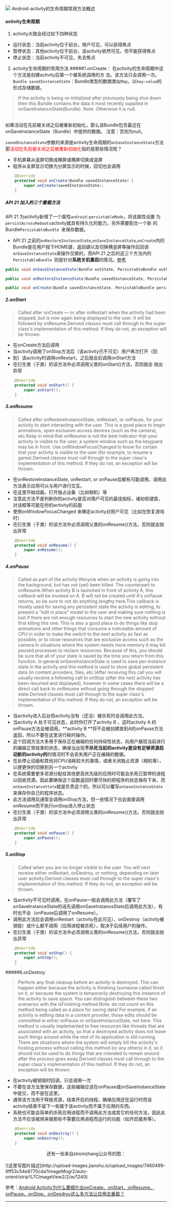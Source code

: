 ![](http://upload-images.jianshu.io/upload_images/7460499-d9d99452609f771c.jpg?imageMogr2/auto-orient/strip%7CimageView2/2/w/1240)
Android-activity的生命周期常用方法概述

#### activity生命周期

1. activity大致会经过如下四种状态
- 运行状态：当前activity位于前台，用户可见，可以获得焦点
- 暂停状态：其他activity位于前台，该activity依然可见，但不能获得焦点
- 停止状态：当前activity不可见，失去焦点

2. activity生命周期的常用方法
#####1.onCreate：
在activity的生命周期中这个方法是创建activity后第一个被系统调用的方
法。该方法只会调用一次。
`Bundle savedInstanceState`：Bundle类型的数据类似`Map`，以`key-value`的
形式存储数据。
>If the activity is being re-initialized after previously being shut down then this Bundle contains the data it most recently supplied in onSaveInstanceState(Bundle). Note: Otherwise it is null.<br><br>

如果活动在先前被关闭之后被重新初始化，那么该Bundle包含最近在
onSaveInstanceState（Bundle）中提供的数据。 注意：否则为null。

`savedInstanceState`参数的来源是activity生命周期的`onSaveInstanceState`方法
那<font color="red">活动在先前被关闭之后被重新初始化</font>指的是那些情况呢？

- 手机屏幕从竖屏切换成横屏或横屏切换成竖屏
- 程序从全屏显示切换为分屏显示的时候，回切也会调用
``` java
	@Override
    protected void onCreate(Bundle savedInstanceState) {
        super.onCreate(savedInstanceState);
    }
```

##### API 21 加入的三个重载方法
API 21 为activity新增了一个属性`android:persistableMode`，将该属性设置
为`persistAcrossReboots`activity就具有持久化的能力，另外需要配合一个新
的Bundle`PersistableBundle `来保存数据。

- API 21 之前的`onRestoreInstanceState`,`onSaveInstanceState`,`onCreate`内的Bundle是在用户按下HOME键，返回键以及切换横竖屏等操作后回调`onSaveInstanceState`来操作交换的，而API 21 之后的这三个方法内的`PersistableBundle `则是针对**系统关机重启**的情况。[参考](http://blog.csdn.net/lincyang/article/details/45287599)
``` java
public void onSaveInstanceState(Bundle outState, PersistableBundle outPersistentState)

public void onRestoreInstanceState(Bundle savedInstanceState, PersistableBundle persistentState)

public void onCreate(Bundle savedInstanceState, PersistableBundle persistentState)
```
##### 2.onStart
>Called after onCreate — or after onRestart when the activity had been stopped, but is now again being displayed to the user. It will be followed by onResume.Derived classes must call through to the super class's implementation of this method. If they do not, an exception will be thrown.<br>

- 在onCreate方法后调用
- 当activity调用了onStop方法后（该activity已不可见）用户再次打开（回
- 到）该activity时调用onRestart，之后就会后调用onStart方法
- 在衍生类（子类）的该方法中必须调用父类的onStart()方法，否则就会
抛出异常
 
```  java
    @Override
    protected void onStart() {
        super.onStart();
    }
```
##### 3.onResume
>Called after onRestoreInstanceState, onRestart, or onPause, for your activity to start interacting with the user. This is a good place to begin animations, open exclusive-access devices (such as the camera), etc.Keep in mind that onResume is not the best indicator that your activity is visible to the user; a system window such as the keyguard may be in front. Use onWindowFocusChanged to know for certain that your activity is visible to the user (for example, to resume a game).Derived classes must call through to the super class's implementation of this method. If they do not, an exception will be thrown.

- 在onRestoreInstanceState, onRestart, or onPause后都有可能调用，调用此方法表示应用可以与用户进行交互。
- 在这里开始动画，打开独占设备（比如相机）等
- 注意此方法不是判断你的activity是否对用户可见的最佳指标，诸如软键盘，对话框等可能在你的activity的前面
- 使用onWindowFocusChanged 来确定activity对用户可见（比如在恢复游戏时）
- 在衍生类（子类）的该方法中必须调用父类的onResume()方法，否则就会抛出异常
 
``` java
    @Override
    protected void onResume() {
        super.onResume();
    }
```

##### 4.onPause
>Called as part of the activity lifecycle when an activity is going into the background, but has not (yet) been killed. The counterpart to onResume.When activity B is launched in front of activity A, this callback will be invoked on A. B will not be created until A's onPause returns, so be sure to not do anything lengthy here.This callback is mostly used for saving any persistent state the activity is editing, to present a "edit in place" model to the user and making sure nothing is lost if there are not enough resources to start the new activity without first killing this one. This is also a good place to do things like stop animations and other things that consume a noticeable amount of CPU in order to make the switch to the next activity as fast as possible, or to close resources that are exclusive access such as the camera.In situations where the system needs more memory it may kill paused processes to reclaim resources. Because of this, you should be sure that all of your state is saved by the time you return from this function. In general onSaveInstanceState is used to save per-instance state in the activity and this method is used to store global persistent data (in content providers, files, etc.)After receiving this call you will usually receive a following call to onStop (after the next activity has been resumed and displayed), however in some cases there will be a direct call back to onResume without going through the stopped state.Derived classes must call through to the super class's implementation of this method. If they do not, an exception will be thrown.<br>

- 当activity进入后台但activity没有（还没）被杀死时会调用此方法。
- 当activity A 处于可见状态，此时你打开了activity B ，这时activity A 的onPause方法会被调用。**activity B **将不会被创建直到A的onPause方法返回，所以不要在这里进行耗时操作。
- 这个回调方法大多用于保存正在编辑的任何持续性状态，向用户展现当前进行的编辑正常结束的状态，确保当出现**不杀死当前的activity是没有足够资源启动新的activity的**的情况时不会丢失用户正在编辑的数据。
- 在此停止动画和其他对CPU消耗较大的事情，或者关闭独占资源（相机等），以便更快的切换到另一个activity
- 在系统需要更多资源分配给其他更高优先级的应用时可能会杀死已暂停的进程以回收资源。因此要确保这个函数返回时要尽快的把程序的状态保存下来，而`onSaveInstanceState`就是负责这个的。所以可以覆写`onSaveInstanceState`来保存你自己的程序状态。
- 此方法调用后通常会调用onStop方法，但一些情况下也会直接调用onResume而不执行onStop进入停止状态
- 在衍生类（子类）的该方法中必须调用父类的onResume()方法，否则就会抛出异常
``` java
    @Override
    protected void onPause() {
        super.onPause();
    }
```
##### 5.onStop
>Called when you are no longer visible to the user. You will next receive either onRestart, onDestroy, or nothing, depending on later user activity.Derived classes must call through to the super class's implementation of this method. If they do not, an exception will be thrown.
 
- 当activity不可见时调用，在onPause一般会调用此方法（覆写了
onSaveInstanceState的话先调用onSaveInstanceState后调用此方法），有时也不会（onPause后调用了onResume）。
- 调用此方法后会调用onRestart（activity在此可见）、onDestroy（activity被销毁）或什么都不调用（应用进程被杀死），取决于后续用户的操作。
- 在衍生类（子类）的该方法中必须调用父类的onResume()方法，否则就会抛出异常
``` java
    @Override
    protected void onStop() {
        super.onStop();
    }
```
#####6.onDestroy
>Perform any final cleanup before an activity is destroyed. This can happen either because the activity is finishing (someone called finish on it, or because the system is temporarily destroying this instance of the activity to save space. You can distinguish between these two scenarios with the isFinishing method.Note: do not count on this method being called as a place for saving data! For example, if an activity is editing data in a content provider, those edits should be committed in either onPause or onSaveInstanceState, not here. This method is usually implemented to free resources like threads that are associated with an activity, so that a destroyed activity does not leave such things around while the rest of its application is still running. There are situations where the system will simply kill the activity's hosting process without calling this method (or any others) in it, so it should not be used to do things that are intended to remain around after the process goes away.Derived classes must call through to the super class's implementation of this method. If they do not, an exception will be thrown.

- 在activity被销毁时回调，只会调用一次
- 不要在该方法里保存数据，这些编辑应该在onPause或onSaveInstanceState中提交，而不是在这里。
-  通常该方法用于释放资源，结束开启的线程，确保应用还在运行时而该activity结束不留下一些属于该activity而不属于应用的东西。
-  系统也可能会简单的杀死应用进程而不调用此方法或其它的任何方法，因此此方法不应该被用来做那些不需要应用进程而运行的功能（如开启服务等）。
``` java
    @Override
    protected void onDestroy() {
        super.onDestroy();
    }

```
<center>还有一张来自stromzhang公众号的图：</center><br>
![这里写图片描述](http://upload-images.jianshu.io/upload_images/7460499-9ff53c54e8770cda?imageMogr2/auto-orient/strip%7CimageView2/2/w/1240)

参考：[Android Activity为什么要细化出onCreate、onStart、onResume、onPause、onStop、onDesdroy这么多方法让应用去重载？](http://blog.csdn.net/zhao_3546/article/details/12843477)

------------
